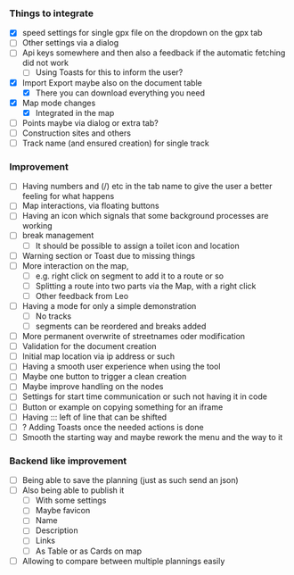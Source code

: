### Things to integrate
-[x] speed settings for single gpx file on the dropdown on the gpx tab
-[ ] Other settings via a dialog
-[ ] Api keys somewhere and then also a feedback if the automatic fetching did not work
  -[ ] Using Toasts for this to inform the user?
-[x] Import Export maybe also on the document table
  -[x] There you can download everything you need
-[x] Map mode changes
    -[x] Integrated in the map
-[ ] Points maybe via dialog or extra tab?
-[ ] Construction sites and others
-[ ] Track name (and ensured creation) for single track

### Improvement
-[ ] Having numbers and (/) etc in the tab name to give the user a better feeling for what happens
-[ ] Map interactions, via floating buttons
-[ ] Having an icon which signals that some background processes are working
-[ ] break management
  -[ ] It should be possible to assign a toilet icon and location
-[ ] Warning section or Toast due to missing things
-[ ] More interaction on the map, 
  -[ ] e.g. right click on segment to add it to a route or so
  -[ ] Splitting a route into two parts via the Map, with a right click
  -[ ] Other feedback from Leo
-[ ] Having a mode for only a simple demonstration
  -[ ] No tracks
  -[ ] segments can be reordered and breaks added
-[ ] More permanent overwrite of streetnames oder modification
-[ ] Validation for the document creation
-[ ] Initial map location via ip address or such
-[ ] Having a smooth user experience when using the tool
-[ ] Maybe one button to trigger a clean creation
-[ ] Maybe improve handling on the nodes
-[ ] Settings for start time communication or such not having it in code
-[ ] Button or example on copying something for an iframe
-[ ] Having ::: left of line that can be shifted
-[ ] ? Adding Toasts once the needed actions is done
-[ ] Smooth the starting way and maybe rework the menu and the way to it

### Backend like improvement
-[ ] Being able to save the planning (just as such send an json)
-[ ] Also being able to publish it
  -[ ] With some settings
  -[ ] Maybe favicon 
  -[ ] Name
  -[ ] Description
  -[ ] Links
  -[ ] As Table or as Cards on map
-[ ] Allowing to compare between multiple plannings easily
